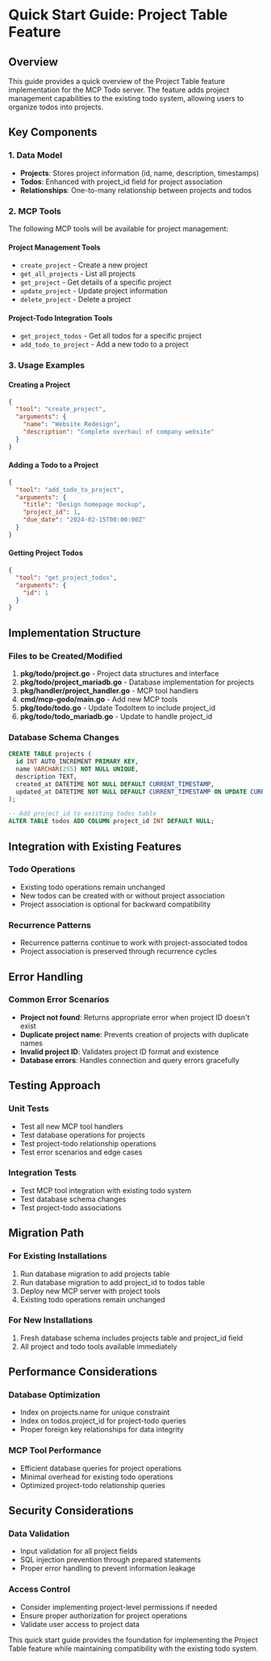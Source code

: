 # Quick Start Guide: Project Table Feature

## Overview
This guide provides a quick overview of the Project Table feature implementation for the MCP Todo server. The feature adds project management capabilities to the existing todo system, allowing users to organize todos into projects.

## Key Components

### 1. Data Model
- **Projects**: Stores project information (id, name, description, timestamps)
- **Todos**: Enhanced with project_id field for project association
- **Relationships**: One-to-many relationship between projects and todos

### 2. MCP Tools
The following MCP tools will be available for project management:

#### Project Management Tools
- `create_project` - Create a new project
- `get_all_projects` - List all projects
- `get_project` - Get details of a specific project
- `update_project` - Update project information
- `delete_project` - Delete a project

#### Project-Todo Integration Tools
- `get_project_todos` - Get all todos for a specific project
- `add_todo_to_project` - Add a new todo to a project

### 3. Usage Examples

#### Creating a Project
```json
{
  "tool": "create_project",
  "arguments": {
    "name": "Website Redesign",
    "description": "Complete overhaul of company website"
  }
}
```

#### Adding a Todo to a Project
```json
{
  "tool": "add_todo_to_project",
  "arguments": {
    "title": "Design homepage mockup",
    "project_id": 1,
    "due_date": "2024-02-15T00:00:00Z"
  }
}
```

#### Getting Project Todos
```json
{
  "tool": "get_project_todos",
  "arguments": {
    "id": 1
  }
}
```

## Implementation Structure

### Files to be Created/Modified
1. **pkg/todo/project.go** - Project data structures and interface
2. **pkg/todo/project_mariadb.go** - Database implementation for projects
3. **pkg/handler/project_handler.go** - MCP tool handlers
4. **cmd/mcp-godo/main.go** - Add new MCP tools
5. **pkg/todo/todo.go** - Update TodoItem to include project_id
6. **pkg/todo/todo_mariadb.go** - Update to handle project_id

### Database Schema Changes
```sql
CREATE TABLE projects (
  id INT AUTO_INCREMENT PRIMARY KEY,
  name VARCHAR(255) NOT NULL UNIQUE,
  description TEXT,
  created_at DATETIME NOT NULL DEFAULT CURRENT_TIMESTAMP,
  updated_at DATETIME NOT NULL DEFAULT CURRENT_TIMESTAMP ON UPDATE CURRENT_TIMESTAMP
);

-- Add project_id to existing todos table
ALTER TABLE todos ADD COLUMN project_id INT DEFAULT NULL;
```

## Integration with Existing Features

### Todo Operations
- Existing todo operations remain unchanged
- New todos can be created with or without project association
- Project association is optional for backward compatibility

### Recurrence Patterns
- Recurrence patterns continue to work with project-associated todos
- Project association is preserved through recurrence cycles

## Error Handling

### Common Error Scenarios
- **Project not found**: Returns appropriate error when project ID doesn't exist
- **Duplicate project name**: Prevents creation of projects with duplicate names
- **Invalid project ID**: Validates project ID format and existence
- **Database errors**: Handles connection and query errors gracefully

## Testing Approach

### Unit Tests
- Test all new MCP tool handlers
- Test database operations for projects
- Test project-todo relationship operations
- Test error scenarios and edge cases

### Integration Tests
- Test MCP tool integration with existing todo system
- Test database schema changes
- Test project-todo associations

## Migration Path

### For Existing Installations
1. Run database migration to add projects table
2. Run database migration to add project_id to todos table
3. Deploy new MCP server with project tools
4. Existing todo operations remain unchanged

### For New Installations
1. Fresh database schema includes projects table and project_id field
2. All project and todo tools available immediately

## Performance Considerations

### Database Optimization
- Index on projects.name for unique constraint
- Index on todos.project_id for project-todo queries
- Proper foreign key relationships for data integrity

### MCP Tool Performance
- Efficient database queries for project operations
- Minimal overhead for existing todo operations
- Optimized project-todo relationship queries

## Security Considerations

### Data Validation
- Input validation for all project fields
- SQL injection prevention through prepared statements
- Proper error handling to prevent information leakage

### Access Control
- Consider implementing project-level permissions if needed
- Ensure proper authorization for project operations
- Validate user access to project data

This quick start guide provides the foundation for implementing the Project Table feature while maintaining compatibility with the existing todo system.